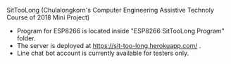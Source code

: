 SitTooLong (Chulalongkorn's Computer Engineering Assistive Technoly Course of 2018 Mini Project)

- Program for ESP8266 is located inside "ESP8266 SitTooLong Program" folder.
- The server is deployed at https://sit-too-long.herokuapp.com/ .
- Line chat bot account is currently available for testers only.

